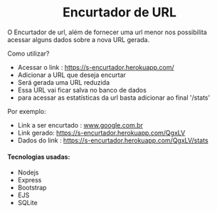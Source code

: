 <h1 align="center">Encurtador de URL</h1>
<p align="center">

O Encurtador de url, além de fornecer uma url menor nos possibilita acessar alguns dados sobre a nova URL gerada.

Como utilizar?

- Acessar o link : https://s-encurtador.herokuapp.com/
- Adicionar a URL que deseja encurtar
- Será gerada uma URL reduzida
- Essa URL vai ficar salva no banco de dados
- para acessar as estatísticas da url basta adicionar ao final '/stats'

Por exemplo:
- Link a ser encurtado : www.google.com.br
- Link gerado: https://s-encurtador.herokuapp.com/QgxLV
- Dados do link : https://s-encurtador.herokuapp.com/QgxLV/stats

<h4>Tecnologias usadas:</h4>
<ul>
  <li> Nodejs </li>
  <li> Express </li>
  <li> Bootstrap </li>
  <li> EJS </li>
  <li> SQLite </li>
</ul>

</p>
